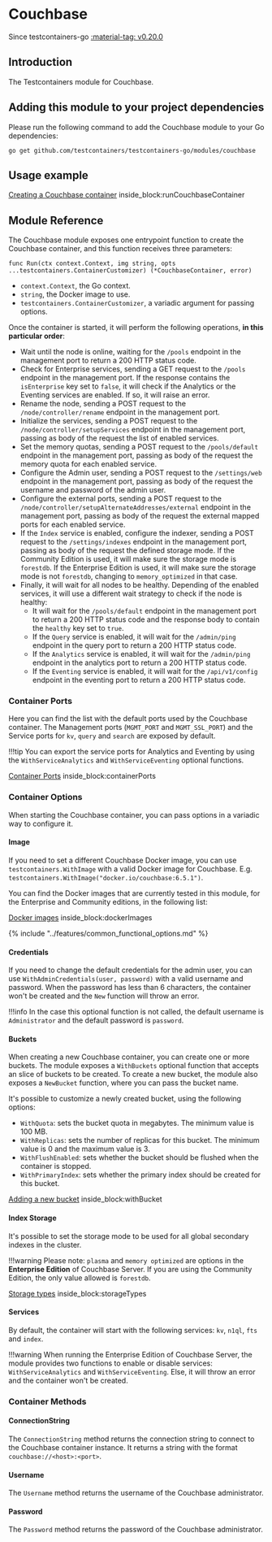 # Couchbase

Since testcontainers-go <a href="https://github.com/testcontainers/testcontainers-go/releases/tag/v0.20.0"><span class="tc-version">:material-tag: v0.20.0</span></a>

## Introduction

The Testcontainers module for Couchbase.

## Adding this module to your project dependencies

Please run the following command to add the Couchbase module to your Go dependencies:

```
go get github.com/testcontainers/testcontainers-go/modules/couchbase
```

## Usage example

<!--codeinclude-->
[Creating a Couchbase container](../../modules/couchbase/examples_test.go) inside_block:runCouchbaseContainer
<!--/codeinclude-->

## Module Reference

The Couchbase module exposes one entrypoint function to create the Couchbase container, and this function receives three parameters:

```golang
func Run(ctx context.Context, img string, opts ...testcontainers.ContainerCustomizer) (*CouchbaseContainer, error)
```

- `context.Context`, the Go context.
- `string`, the Docker image to use.
- `testcontainers.ContainerCustomizer`, a variadic argument for passing options.

Once the container is started, it will perform the following operations, **in this particular order**:

* Wait until the node is online, waiting for the `/pools` endpoint in the management port to return a 200 HTTP status code.
* Check for Enterprise services, sending a GET request to the `/pools` endpoint in the management port. If the response contains the `isEnterprise` key set to `false`, it will check if the Analytics or the Eventing services are enabled. If so, it will raise an error.
* Rename the node, sending a POST request to the `/node/controller/rename` endpoint in the management port.
* Initialize the services, sending a POST request to the `/node/controller/setupServices` endpoint in the management port, passing as body of the request the list of enabled services.
* Set the memory quotas, sending a POST request to the `/pools/default` endpoint in the management port, passing as body of the request the memory quota for each enabled service.
* Configure the Admin user, sending a POST request to the `/settings/web` endpoint in the management port, passing as body of the request the username and password of the admin user.
* Configure the external ports, sending a POST request to the `/node/controller/setupAlternateAddresses/external` endpoint in the management port, passing as body of the request the external mapped ports for each enabled service.
* If the `Index` service is enabled, configure the indexer, sending a POST request to the `/settings/indexes` endpoint in the management port, passing as body of the request the defined storage mode. If the Community Edition is used, it will make sure the storage mode is `forestdb`. If the Enterprise Edition is used, it will make sure the storage mode is not `forestdb`, changing to `memory_optimized` in that case.
* Finally, it will wait for all nodes to be healthy. Depending of the enabled services, it will use a different wait strategy to check if the node is healthy:
	- It will wait for the `/pools/default` endpoint in the management port to return a 200 HTTP status code and the response body to contain the `healthy` key set to `true`.
	- If the `Query` service is enabled, it will wait for the `/admin/ping` endpoint in the query port to return a 200 HTTP status code.
	- If the `Analytics` service is enabled, it will wait for the `/admin/ping` endpoint in the analytics port to return a 200 HTTP status code.
	- If the `Eventing` service is enabled, it will wait for the `/api/v1/config` endpoint in the eventing port to return a 200 HTTP status code.

### Container Ports

Here you can find the list with the default ports used by the Couchbase container. The Management ports (`MGMT_PORT` and `MGMT_SSL_PORT`) and the Service ports for `kv`, `query` and `search` are exposed by default.

!!!tip
	You can export the service ports for Analytics and Eventing by using the `WithServiceAnalytics` and `WithServiceEventing` optional functions.

<!--codeinclude-->
[Container Ports](../../modules/couchbase/couchbase.go) inside_block:containerPorts
<!--/codeinclude-->

### Container Options

When starting the Couchbase container, you can pass options in a variadic way to configure it.

#### Image

If you need to set a different Couchbase Docker image, you can use `testcontainers.WithImage` with a valid Docker image
for Couchbase. E.g. `testcontainers.WithImage("docker.io/couchbase:6.5.1")`.

You can find the Docker images that are currently tested in this module, for the Enterprise and Community editions, in the following list:

<!--codeinclude-->
[Docker images](../../modules/couchbase/couchbase_test.go) inside_block:dockerImages
<!--/codeinclude-->

{% include "../features/common_functional_options.md" %}

#### Credentials

If you need to change the default credentials for the admin user, you can use `WithAdminCredentials(user, password)` with a valid username and password.
When the password has less than 6 characters, the container won't be created and the `New` function will throw an error.

!!!info
	In the case this optional function is not called, the default username is `Administrator` and the default password is `password`.

#### Buckets

When creating a new Couchbase container, you can create one or more buckets. The module exposes a `WithBuckets` optional function that accepts an slice of buckets to be created.
To create a new bucket, the module also exposes a `NewBucket` function, where you can pass the bucket name.

It's possible to customize a newly created bucket, using the following options:

- `WithQuota`: sets the bucket quota in megabytes. The minimum value is 100 MB.
- `WithReplicas`: sets the number of replicas for this bucket. The minimum value is 0 and the maximum value is 3.
- `WithFlushEnabled`: sets whether the bucket should be flushed when the container is stopped.
- `WithPrimaryIndex`: sets whether the primary index should be created for this bucket.

<!--codeinclude-->
[Adding a new bucket](../../modules/couchbase/couchbase_test.go) inside_block:withBucket
<!--/codeinclude-->

#### Index Storage

It's possible to set the storage mode to be used for all global secondary indexes in the cluster.

!!!warning
	Please note: `plasma` and `memory optimized` are options in the **Enterprise Edition** of Couchbase Server. If you are using the Community Edition, the only value allowed is `forestdb`.

<!--codeinclude-->
[Storage types](../../modules/couchbase/storage_mode.go) inside_block:storageTypes
<!--/codeinclude-->

#### Services

By default, the container will start with the following services: `kv`, `n1ql`, `fts` and `index`.

!!!warning
	When running the Enterprise Edition of Couchbase Server, the module provides two functions to enable or disable services:
	`WithServiceAnalytics` and `WithServiceEventing`. Else, it will throw an error and the container won't be created.

### Container Methods

#### ConnectionString

The `ConnectionString` method returns the connection string to connect to the Couchbase container instance. 
It returns a string with the format `couchbase://<host>:<port>`.

#### Username

The `Username` method returns the username of the Couchbase administrator. 

#### Password

The `Password` method returns the password of the Couchbase administrator.
